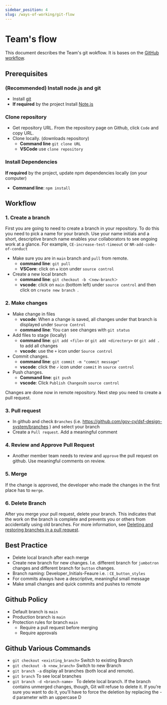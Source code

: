 ```yaml
---
sidebar_position: 4
slug: /ways-of-working/git-flow
---
```


# Team's flow

This document describes the Team's git wokflow. It is bases on the [GitHub workflow](https://docs.github.com/en/get-started/quickstart/github-flow).

## Prerequisites

###  (Recommended) Install node.js and git

- Install [git](https://git-scm.com/book/en/v2/Getting-Started-Installing-Git)
- **If required** by the project Install [Note.js](https://nodejs.org/en/download/)

### Clone repository 

- Get repository URL. From the repository page on Github, click `Code` and copy URL.
- Clone locally. (downloads repository)
    - **Command line** `git clone URL`
    - **VSCode** use `clone repository`

### Install Dependencies

**If required** by the project, update npm dependencies locally (on your computer)
- **Command line**: `npm install`

## Workflow

### 1. Create a branch

First you are going to need to create a branch in your repository. To do this you need to pick a name for your branch. Use your name initials and a short, descriptive branch name enables your collaborators to see ongoing work at a glance. For example, `CE-increase-test-timeout` or `NR-add-code-of-conduct`

- Make sure you are in `main` branch and `pull` from remote. 
    - **command line**: `git pull`
    - **VSCore**: click on `♻` icon under `source control`
- Create a new local branch
    - **command line**: `git checkout -b ＜new-branch＞`
    - **vscode**: click on `main` (bottom left) under `source control` and then click on `create new branch `. 

### 2. Make changes

- Make change in files
    - **vscode**: When a change is saved, all changes under that branch is displayed under  `Source Control`
    - **command line**: You can see changes with `git status`
- Add files to stage (locally) 
    - **command line**: `git add <file>` or `git add <directory>` or `git add .` to add all changes
    - **vscode**: use the `+` icon under `Source control`
- Commit changes.
    - **command line**: `git commit -m "commit message"`
    - **vscode**: click the `✓` icon under `commit` in `source control`
- Push changes. 
    - **Command line**: `git push`
    - **vscode**: Click `Publish Changes`in `source control`

Changes are done now in remote repository. Next step you need to create a pull request.

### 3. Pull request

- In github and check `Branches`  (i.e. https://github.com/gov-cy/dsf-design-system/branches )  and select your branch
- Create a `Pull request`. Add a meaningful comment

### 4. Review and Approve Pull Request

- Another member team needs to review and `approve` the pull request on github. Use meaningful comments on review.

### 5. Merge

If the change is approved, the developer who made the changes in the first place has to `merge`.

### 6. Delete Branch 

After you merge your pull request, delete your branch. This indicates that the work on the branch is complete and prevents you or others from accidentally using old branches. For more information, see [Deleting and restoring branches in a pull request](https://docs.github.com/en/github/administering-a-repository/deleting-and-restoring-branches-in-a-pull-request).

## Best Practice
- Delete local branch after each merge
- Create new branch for new changes. I.e. different branch for `jumbotron` changes and different branch for `button` changes.
- Branch naming: Developer_Initials-Feaure i.e. : `CE_button_styles`
- For commits always have a descriptive, meaningful small message
- Make small changes and quick commits and pushes to remote

## Github Policy

- Default branch is `main`
- Production branch is `main`
- Protection rules for branch `main`
    - Require a pull request before merging
    - Require approvals


## Github Various Commands

- `git checkout <existing_branch>` Switch to existing Branch
- `git checkout -b <new_branch>` Switch to new Branch
- `git branch -a` display all branches (both local and remote).
- `git branch` To see local branches
- `git branch -d <branch-name> ` To delete local branch. If the branch contains unmerged changes, though, Git will refuse to delete it. If you’re sure you want to do it, you’ll have to force the deletion by replacing the -d parameter with an uppercase D






